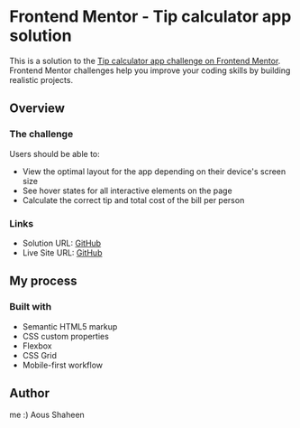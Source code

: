 # Frontend Mentor - Tip calculator app solution

This is a solution to the [Tip calculator app challenge on Frontend Mentor](https://www.frontendmentor.io/challenges/tip-calculator-app-ugJNGbJUX). Frontend Mentor challenges help you improve your coding skills by building realistic projects.


## Overview

### The challenge

Users should be able to:

- View the optimal layout for the app depending on their device's screen size
- See hover states for all interactive elements on the page
- Calculate the correct tip and total cost of the bill per person

### Links

- Solution URL: [GitHub](https://github.com/Shaheen121/Tip-calculator-app.git)
- Live Site URL: [GitHub](https://shaheen121.github.io/Tip-calculator-app)

## My process

### Built with

- Semantic HTML5 markup
- CSS custom properties
- Flexbox
- CSS Grid
- Mobile-first workflow


## Author

me :)
Aous Shaheen